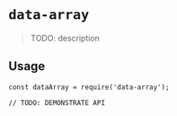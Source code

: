 # `data-array`

> TODO: description

## Usage

```
const dataArray = require('data-array');

// TODO: DEMONSTRATE API
```
